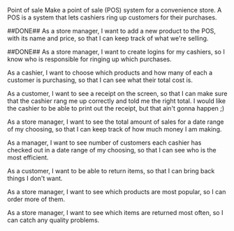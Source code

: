 Point of sale
Make a point of sale (POS) system for a convenience store. A POS is a system that lets cashiers ring up customers for their purchases.

##DONE## As a store manager, I want to add a new product to the POS, with its name and price, so that I can keep track of what we're selling.

##DONE## As a store manager, I want to create logins for my cashiers, so I know who is responsible for ringing up which purchases.

As a cashier, I want to choose which products and how many of each a customer is purchasing, so that I can see what their total cost is.

As a customer, I want to see a receipt on the screen, so that I can make sure that the cashier rang me up correctly and told me the right total. I would like the cashier to be able to print out the receipt, but that ain't gonna happen ;)

As a store manager, I want to see the total amount of sales for a date range of my choosing, so that I can keep track of how much money I am making.

As a manager, I want to see number of customers each cashier has checked out in a date range of my choosing, so that I can see who is the most efficient.

As a customer, I want to be able to return items, so that I can bring back things I don't want.

As a store manager, I want to see which products are most popular, so I can order more of them.

As a store manager, I want to see which items are returned most often, so I can catch any quality problems.
